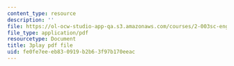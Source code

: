 ```yaml
---
content_type: resource
description: ''
file: https://ol-ocw-studio-app-qa.s3.amazonaws.com/courses/2-003sc-engineering-dynamics-fall-2011/fe0fe7eeeb830919b2b63f97b170eeac_lFedznDnPZc.pdf
file_type: application/pdf
resourcetype: Document
title: 3play pdf file
uid: fe0fe7ee-eb83-0919-b2b6-3f97b170eeac
---
```

